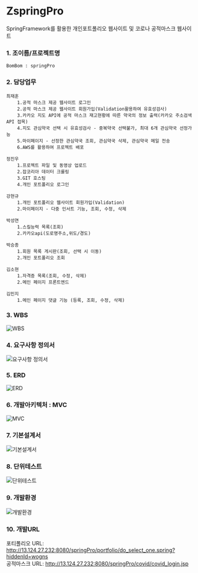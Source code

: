 # ZspringPro
SpringFramework를 활용한 개인포트폴리오 웹사이트 및 코로나 공적마스크 웹사이트

### 1. 조이름/프로젝트명
```
BomBom : springPro
```
### 2. 담당업무
```
최재훈  
    1.공적 마스크 제공 웹사이트 로그인  
    2.공적 마스크 제공 웹사이트 회원가입(Validation활용하여 유효성검사)  
    3.카카오 지도 API에 공적 마스크 재고현황에 따른 약국의 정보 출력(카카오 주소검색 API 접목)  
    4.지도 관심약국 선택 시 유효성검사 - 중복약국 선택불가, 최대 6개 관심약국 선정가능  
    5.마이페이지 - 선정한 관심약국 조회, 관심약국 삭제, 관심약국 메일 전송  
    6.AWS를 활용하여 프로젝트 배포  
  
정진우  
    1.프로젝트 파일 및 동영상 업로드  
    2.잡코리아 데이터 크롤링  
    3.GIT 호스팅  
    4.개인 포트폴리오 로그인  

강현규  
    1.개인 포트폴리오 웹사이트 회원가입(Validation)  
    2.마이페이지 - 다중 인서트 기능, 조회, 수정, 삭제  

박성연
    1.스킬능력 목록(조회)  
    2.카카오api(도로명주소,위도/경도)  

박승종  
    1.회원 목록 게시판(조회, 선택 시 이동)  
    2.개인 포트폴리오 조회  

김소현  
    1.자격증 목록(조회, 수정, 삭제)  
    2.메인 페이지 프론트엔드  

김민지  
    1.메인 페이지 댓글 기능 (등록, 조회, 수정, 삭제)  
```

### 3. WBS
![WBS](https://github.com/choijaehoon1/ZspringPro/blob/master/WBS.png "이미지설명")

### 4. 요구사항 정의서
![요구사항 정의서](https://github.com/choijaehoon1/ZspringPro/blob/master/%EC%9A%94%EA%B5%AC%EC%82%AC%ED%95%AD%EC%A0%95%EC%9D%98%EC%84%9C.png "이미지설명")

### 5. ERD
![ERD](https://github.com/choijaehoon1/ZspringPro/blob/master/ERD.png "이미지설명")

### 6. 개발아키텍처 : MVC
![MVC](https://github.com/choijaehoon1/ZspringPro/blob/master/MVC.png "이미지설명")

### 7. 기본설계서
![기본설계서](https://github.com/choijaehoon1/ZspringPro/blob/master/%EA%B8%B0%EB%B3%B8%EC%84%A4%EA%B3%84%EC%84%9C.png "이미지설명")

### 8. 단위테스트
![단위테스트](https://github.com/choijaehoon1/ZspringPro/blob/master/%EB%8B%A8%EC%9C%84%ED%85%8C%EC%8A%A4%ED%8A%B8.png "이미지설명")

### 9. 개발환경
![개발환경](https://github.com/choijaehoon1/ZspringPro/blob/master/%EA%B0%9C%EB%B0%9C%ED%99%98%EA%B2%BD.png "이미지설명")

### 10. 개발URL
포티폴리오 URL: http://13.124.27.232:8080/springPro/portfolio/do_select_one.spring?hiddenId=wogns  
공적마스크 URL: http://13.124.27.232:8080/springPro/covid/covid_login.jsp
